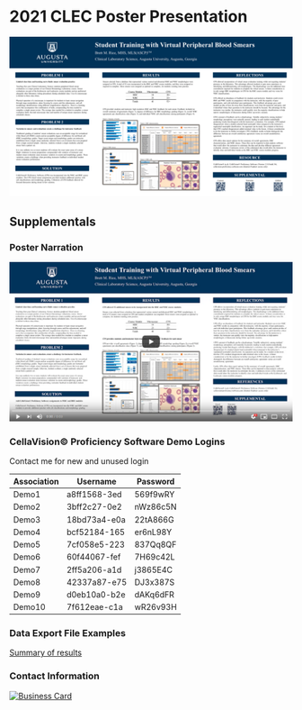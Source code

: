 # 2021 CLEC Poster Presentation

<a href="2021_CLEC_Poster.pdf">![2021 CLEC Poster](2021_CLEC_Poster.png)</a>

## Supplementals

### Poster Narration

<a href="https://youtu.be/yWh9SCFhIjU">![2021 Poster Narration](2021_Poster_Supplemental_Narration.png)</a>
  
### CellaVision&copy; Proficiency Software Demo Logins 

Contact me for new and unused login
  
<center>  
  
Association | Username | Password
----------- | -------- | ---------
Demo1 | a8ff1568-3ed | 569f9wRY
Demo2 | 3bff2c27-0e2 | nWz86c5N
Demo3 | 18bd73a4-e0a | 22tA866G
Demo4 | bcf52184-165 | er6nL98Y
Demo5 | 7cf058e5-223 | 837Qq8QF
Demo6 | 60f44067-fef | 7H69c42L
Demo7 | 2ff5a206-a1d | j3865E4C
Demo8 | 42337a87-e75 | DJ3x387S
Demo9 | d0eb10a0-b2e | dAKq6dFR
Demo10 | 7f612eae-c1a | wR26v93H
  
</center>
 
### Data Export File Examples

[Summary of results](https://brettmrice.com/2021-CLEC/)

### Contact Information

<a href="mailto:brrice@augusta.edu">![Business Card](https://brettmrice.com/2021-CLEC/Business_Card.png)</a>
  


